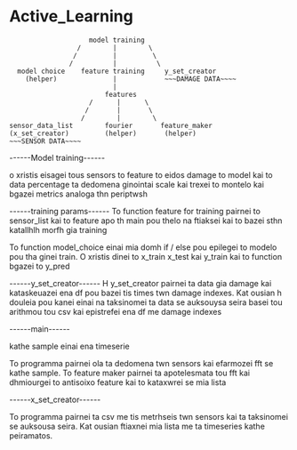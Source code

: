 # Active_Learning
                        model training
                     /        |        \
                    /         |         \
                   /          |          \
      model choice    feature training     y_set_creator
        (helper)              |            ~~~DAMAGE DATA~~~~
                              |
                            features
                        /      |      \    
                       /       |       \
                      /        |        \
    sensor_data_list        fourier       feature_maker
    (x_set_creator)         (helper)       (helper)
    ~~~SENSOR DATA~~~~


------Model training------

o xristis eisagei tous sensors to feature to eidos damage to model kai to data percentage
ta dedomena ginointai scale kai trexei to montelo kai bgazei metrics analoga thn periptwsh


------training params------
To function feature for training pairnei to sensor_list kai to feature apo th main pou thelo na ftiaksei 
kai to bazei sthn katallhlh morfh gia training

To function model_choice einai mia domh if / else pou epilegei to modelo pou tha ginei train.
O xristis dinei to x_train x_test kai y_train kai to function bgazei to y_pred


------y_set_creator------
H y_set_creator pairnei ta data gia damage kai kataskeuazei ena df pou bazei tis times twn damage indexes.
Kat ousian h douleia pou kanei einai na taksinomei ta data se auksouysa seira basei tou arithmou tou csv kai epistrefei 
ena df me damage indexes


------main------


kathe sample einai ena timeserie

To programma pairnei ola ta dedomena twn sensors kai efarmozei fft se kathe sample. To feature maker pairnei ta apotelesmata tou fft kai dhmiourgei to antisoixo feature kai to kataxwrei se mia lista

------x_set_creator------

To programma pairnei ta csv me tis metrhseis twn sensors kai ta taksinomei se auksousa seira. Kat ousian
ftiaxnei mia lista me ta timeseries kathe peiramatos.